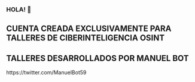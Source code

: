 ### HOLA! 👋

<!--
**RodrigoAlonso1966/RodrigoAlonso1966** is a ✨ _special_ ✨ repository because its `README.md` (this file) appears on your GitHub profile.
Here are some ideas to get you started:
- 🔭 I’m currently working on ...
- 🌱 I’m currently learning ...
- 👯 I’m looking to collaborate on ...
- 🤔 I’m looking for help with ...
- 💬 Ask me about ...
- 📫 How to reach me: ...
- 😄 Pronouns: ...
- ⚡ Fun fact: ...
-->
## CUENTA CREADA EXCLUSIVAMENTE PARA TALLERES DE CIBERINTELIGENCIA OSINT
<H2> TALLERES DESARROLLADOS POR MANUEL BOT </H2>
https://twitter.com/ManuelBot59
